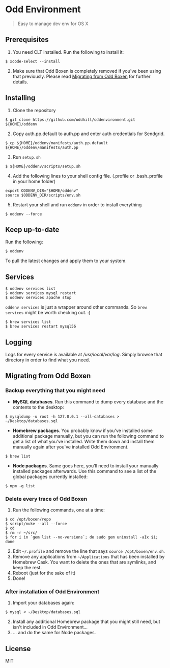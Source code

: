 # Odd Environment
> Easy to manage dev env for OS X

## Prerequisites
1. You need CLT installed. Run the following to install it:
  ```shell
  $ xcode-select --install
  ```

2. Make sure that Odd Boxen is completely removed if you've been using that previously. Please read [Migrating from Odd Boxen](#migrating-from-odd-boxen) for further details.

## Installing
1. Clone the repository
  ```shell
  $ git clone https://github.com/oddhill/oddenvironment.git ${HOME}/oddenv
  ```

2. Copy auth.pp.default to auth.pp and enter auth credentials for Sendgrid.
  ```shell
  $ cp ${HOME}/oddenv/manifests/auth.pp.default ${HOME}/oddenv/manifests/auth.pp
  ```

3. Run `setup.sh`
  ```shell
  $ ${HOME}/oddenv/scripts/setup.sh
  ```

4. Add the following lines to your shell config file. (.profile or .bash_profile in your home folder)
  ```shell
  export ODDENV_DIR="$HOME/oddenv"
  source $ODDENV_DIR/scripts/env.sh
  ```

5. Restart your shell and run `oddenv` in order to install everything
  ```shell
  $ oddenv --force
  ```

## Keep up-to-date
Run the following:
```shell
$ oddenv
```
To pull the latest changes and apply them to your system.

## Services

```shell
$ oddenv services list
$ oddenv services mysql restart
$ oddenv services apache stop
```

`oddenv services` is just a wrapper around other commands.
So `brew services` might be worth checking out. :)

```shell
$ brew services list
$ brew services restart mysql56
```

## Logging

Logs for every service is available at */usr/local/var/log*. Simply browse that directory in order to find what you need.

## Migrating from Odd Boxen

### Backup everything that you might need

- **MySQL databases**. Run this command to dump every database and the contents to the desktop:
```shell
$ mysqldump -u root -h 127.0.0.1 --all-databases > ~/Desktop/databases.sql
```
- **Homebrew packages**. You probably know if you've installed some additional package manually, but you can run the following command to get a list of what you've installed. Write them down and install them manually again after you've installed Odd Environment.
```shell
$ brew list
```
- **Node packages**. Same goes here, you'll need to install your manually installed packages afterwards. Use this command to see a list of the global packages currently installed:
```shell
$ npm -g list
```

### Delete every trace of Odd Boxen

1. Run the following commands, one at a time:
```shell
$ cd /opt/boxen/repo
$ script/nuke --all --force
$ cd
$ rm -r ~/src/
$ for i in `gem list --no-versions`; do sudo gem uninstall -aIx $i; done
```
2. Edit `~/.profile` and remove the line that says `source /opt/boxen/env.sh`.
3. Remove any applications from `~/Applications` that has been installed by Homebrew Cask. You want to delete the ones that are symlinks, and keep the rest.
4. Reboot (just for the sake of it)
5. Done!

### After installation of Odd Environment

1. Import your databases again:
```shell
$ mysql < ~/Desktop/databases.sql
```
2. Install any additional Homebrew package that you might still need, but isn't included in Odd Environment...
3. ... and do the same for Node packages.



## License
MIT

